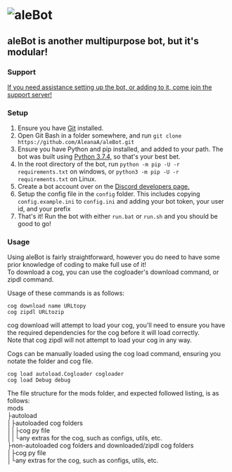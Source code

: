 # ![aleBot](https://i.imgur.com/WA6U3qM.png)

## aleBot is another multipurpose bot, but it's modular!

### Support

[If you need assistance setting up the bot, or adding to it, come join the support server!](https://discord.gg/eJhG4Tq)

### Setup

1. Ensure you have [Git](https://git-scm.com/downloads) installed.
2. Open Git Bash in a folder somewhere, and run `git clone https://github.com/AleanaA/aleBot.git`
3. Ensure you have Python and pip installed, and added to your path. The bot was built using [Python 3.7.4,](https://www.python.org/ftp/python/3.7.4/python-3.7.4.exe) so that's your best bet.
4. In the root directory of the bot, run `python -m pip -U -r requirements.txt` on windows, or `python3 -m pip -U -r requirements.txt` on Linux.
5. Create a bot account over on the [Discord developers page.](https://discordapp.com/developers/applications/me)
6. Setup the config file in the `config` folder. This includes copying `config.example.ini` to `config.ini` and adding your bot token, your user id, and your prefix
7. That's it! Run the bot with either `run.bat` or `run.sh` and you should be good to go!


### Usage
Using aleBot is fairly straightforward, however you do need to have some prior knowledge of coding to make full use of it!  
To download a cog, you can use the cogloader's download command, or zipdl command.

Usage of these commands is as follows:  
```
cog download name URLtopy  
cog zipdl URLtozip
```
cog download will attempt to load your cog, you'll need to ensure you have the required dependencies for the cog before it will load correctly.  
Note that cog zipdl will not attempt to load your cog in any way.

Cogs can be manually loaded using the cog load command, ensuring you notate the folder and cog file.  
```
cog load autoload.Cogloader cogloader  
cog load Debug debug
```

The file structure for the mods folder, and expected followed listing, is as follows:  
mods  
├autoload  
│├autoloaded cog folders  
││├cog py file  
││└any extras for the cog, such as configs, utils, etc.  
├non-autoloaded cog folders and downloaded/zipdl cog folders  
│├cog py file  
│└any extras for the cog, such as configs, utils, etc.  